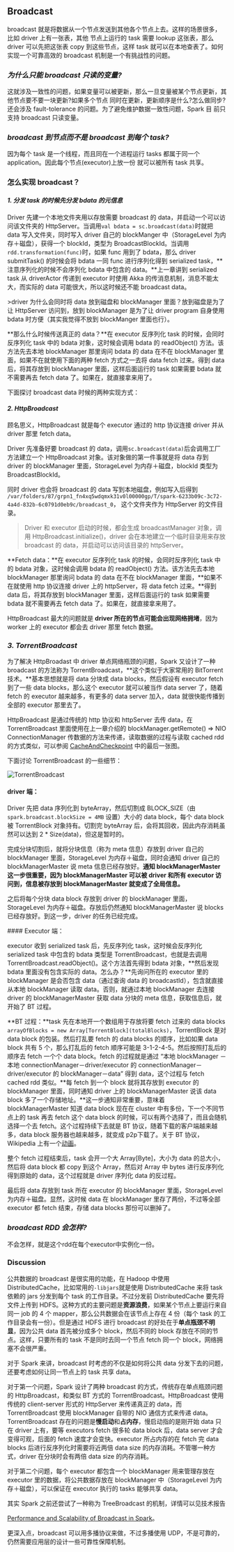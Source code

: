 ## Broadcast

broadcast 就是将数据从一个节点发送到其他各个节点上去。这样的场景很多，比如 driver 上有一张表，其他
节点上运行的 task 需要 lookup 这张表，那么 driver 可以先把这张表 copy 到这些节点，这样 task 就可以在本地查表了。如何实现一个可靠高效的 broadcast 机制是一个有挑战性的问题。

### *为什么只能 broadcast 只读的变量?*

这就涉及一致性的问题，如果变量可以被更新，那么一旦变量被某个节点更新，其他节点要不要一块更新?如果多个节点 同时在更新，更新顺序是什么?怎么做同步?还会涉及 fault-tolerance 的问题。为了避免维护数据一致性问题，Spark 目 前只支持 broadcast 只读变量。 

### *broadcast 到节点而不是 broadcast 到每个 task?*

因为每个 task 是一个线程，而且同在一个进程运行 tasks 都属于同一个 application。因此每个节点(executor)上放一份 就可以被所有 task 共享。

### 怎么实现 broadcast？

#### *1. 分发 task 的时候先分发 bdata 的元信息*

Driver 先建一个本地文件夹用以存放需要 broadcast 的 data，并启动一个可以访问该文件夹的 HttpServer。当调用`val bdata = sc.broadcast(data)`时就把 data 写入文件夹，同时写入 driver 自己的 blockManger 中（StorageLevel 为内存＋磁盘），获得一个 blockId，类型为 BroadcastBlockId。当调用`rdd.transformation(func)`时，如果 func 用到了 bdata，那么 driver submitTask() 的时候会将 bdata 一同 func 进行序列化得到 serialized task，**注意序列化的时候不会序列化 bdata 中包含的 data。**上一章讲到 serialized task 从 driverActor 传递到 executor 时使用 Akka 的传消息机制，消息不能太大，而实际的 data 可能很大，所以这时候还不能 broadcast data。

\>driver 为什么会同时将 data 放到磁盘和 blockManager 里面？放到磁盘是为了让 HttpServer 访问到，放到 blockManager 是为了让 driver program 自身使用 bdata 时方便（其实我觉得不放到 blockManger 里面也行）。

**那么什么时候传送真正的 data？**在 executor 反序列化 task 的时候，会同时反序列化 task 中的 bdata 对象，这时候会调用 bdata 的 readObject() 方法。该方法先去本地 blockManager 那里询问 bdata 的 data 在不在 blockManager 里面，如果不在就使用下面的两种 fetch 方式之一去将 data fetch 过来。得到 data 后，将其存放到 blockManager 里面，这样后面运行的 task 如果需要 bdata 就不需要再去 fetch data 了。如果在，就直接拿来用了。

下面探讨 broadcast data 时候的两种实现方式：

#### *2. HttpBroadcast*

顾名思义，HttpBroadcast 就是每个 executor 通过的 http 协议连接 driver 并从 driver 那里 fetch data。

Driver 先准备好要 broadcast 的 data，调用`sc.broadcast(data)`后会调用工厂方法建立一个 HttpBroadcast 对象。该对象做的第一件事就是将 data 存到 driver 的 blockManager 里面，StorageLevel 为内存＋磁盘，blockId 类型为 BroadcastBlockId。

同时 driver 也会将 broadcast 的 data 写到本地磁盘，例如写入后得到 `/var/folders/87/grpn1_fn4xq5wdqmxk31v0l00000gp/T/spark-6233b09c-3c72-4a4d-832b-6c0791d0eb9c/broadcast_0`， 这个文件夹作为 HttpServer 的文件目录。

> Driver 和 executor 启动的时候，都会生成 broadcastManager 对象，调用 HttpBroadcast.initialize()，driver 会在本地建立一个临时目录用来存放 broadcast 的 data，并启动可以访问该目录的 httpServer。

**Fetch data：**在 executor 反序列化 task 的时候，会同时反序列化 task 中的 bdata 对象，这时候会调用 bdata 的 readObject() 方法。该方法先去本地 blockManager 那里询问 bdata 的 data 在不在 blockManager 里面，**如果不在就使用 http 协议连接 driver 上的 httpServer，将 data fetch 过来。**得到 data 后，将其存放到 blockManager 里面，这样后面运行的 task 如果需要 bdata 就不需要再去 fetch data 了。如果在，就直接拿来用了。

HttpBroadcast 最大的问题就是 **driver 所在的节点可能会出现网络拥堵**，因为 worker 上的 executor 都会去 driver 那里 fetch 数据。

### *3. TorrentBroadcast*

为了解决 HttpBroadast 中 driver 单点网络瓶颈的问题，Spark 又设计了一种 broadcast 的方法称为 TorrentBroadcast，**这个类似于大家常用的 BitTorrent 技术。**基本思想就是将 data 分块成 data blocks，然后假设有 executor fetch 到了一些 data blocks，那么这个 executor 就可以被当作 data server 了，随着 fetch 的 executor 越来越多，有更多的 data server 加入，data 就很快能传播到全部的 executor 那里去了。 

HttpBroadcast 是通过传统的 http 协议和 httpServer 去传 data，在 TorrentBroadcast 里面使用在上一章介绍的 blockManager.getRemote() => NIO ConnectionManager 传数据的方法来传递，读取数据的过程与读取 cached rdd 的方式类似，可以参阅 [CacheAndCheckpoint](https://github.com/JerryLead/SparkInternals/blob/master/markdown/6-CacheAndCheckpoint.md) 中的最后一张图。

下面讨论 TorrentBroadcast 的一些细节：

![TorrentBroadcast]()

#### driver 端：

Driver 先把 data 序列化到 byteArray，然后切割成 BLOCK_SIZE（由 `spark.broadcast.blockSize = 4MB` 设置）大小的 data block，每个 data block 被 TorrentBlock 对象持有。切割完 byteArray 后，会将其回收，因此内存消耗虽然可以达到 2 * Size(data)，但这是暂时的。

完成分块切割后，就将分块信息（称为 meta 信息）存放到 driver 自己的 blockManager 里面，StorageLevel 为内存＋磁盘，同时会通知 driver 自己的 blockManagerMaster 说 meta 信息已经存放好。**通知 blockManagerMaster 这一步很重要，因为 blockManagerMaster 可以被 driver 和所有 executor 访问到，信息被存放到 blockManagerMaster 就变成了全局信息。**

之后将每个分块 data block 存放到 driver 的 blockManager 里面，StorageLevel 为内存＋磁盘。存放后仍然通知 blockManagerMaster 说 blocks 已经存放好。到这一步，driver 的任务已经完成。

\#### Executor 端：

executor 收到 serialized task 后，先反序列化 task，这时候会反序列化 serialized task 中包含的 bdata 类型是 TorrentBroadcast，也就是去调用 TorrentBroadcast.readObject()。这个方法首先得到 bdata 对象，**然后发现 bdata 里面没有包含实际的 data。怎么办？**先询问所在的 executor 里的 blockManager 是会否包含 data（通过查询 data 的 broadcastId），包含就直接从本地 blockManager 读取 data。否则，就通过本地 blockManager 去连接 driver 的 blockManagerMaster 获取 data 分块的 meta 信息，获取信息后，就开始了 BT 过程。

**BT 过程：**task 先在本地开一个数组用于存放将要 fetch 过来的 data blocks `arrayOfBlocks = new Array[TorrentBlock](totalBlocks)`，TorrentBlock 是对 data block 的包装。然后打乱要 fetch 的 data blocks 的顺序，比如如果 data block 共有 5 个，那么打乱后的 fetch 顺序可能是 3-1-2-4-5。然后按照打乱后的顺序去 fetch 一个个 data block。fetch 的过程就是通过 “本地 blockManager －本地 connectionManager－driver/executor 的 connectionManager－driver/executor 的 blockManager－data” 得到 data，这个过程与 fetch cached rdd 类似。**每 fetch 到一个 block 就将其存放到 executor 的 blockManager 里面，同时通知 driver 上的 blockManagerMaster 说该 data block 多了一个存储地址。**这一步通知非常重要，意味着 blockManagerMaster 知道 data block 现在在 cluster 中有多份，下一个不同节点上的 task 再去 fetch 这个 data block 的时候，可以有两个选择了，而且会随机选择一个去 fetch。这个过程持续下去就是 BT 协议，随着下载的客户端越来越多，data block 服务器也越来越多，就变成 p2p下载了。关于 BT 协议，Wikipedia 上有一个[动画](http://zh.wikipedia.org/wiki/BitTorrent_(%E5%8D%8F%E8%AE%AE))。

整个 fetch 过程结束后，task 会开一个大 Array[Byte]，大小为 data 的总大小，然后将 data block 都 copy 到这个 Array，然后对 Array 中 bytes 进行反序列化得到原始的 data，这个过程就是 driver 序列化 data 的反过程。

最后将 data 存放到 task 所在 executor 的 blockManager 里面，StorageLevel 为内存＋磁盘。显然，这时候 data 在 blockManager 里存了两份，不过等全部 executor 都 fetch 结束，存储 data blocks 那份可以删掉了。

### *broadcast RDD 会怎样?*

不会怎样，就是这个rdd在每个executor中实例化一份。

### Discussion

公共数据的 broadcast 是很实用的功能，在 Hadoop 中使用 DistributedCache，比如常用的`-libjars`就是使用 DistributedCache 来将 task 依赖的 jars 分发到每个 task 的工作目录。不过分发前 DistributedCache 要先将文件上传到 HDFS。这种方式的主要问题是**资源浪费**，如果某个节点上要运行来自同一 job 的 4 个 mapper，那么公共数据会在该节点上存在 4 份（每个 task 的工作目录会有一份）。但是通过 HDFS 进行 broadcast 的好处在于**单点瓶颈不明显**，因为公共 data 首先被分成多个 block，然后不同的 block 存放在不同的节点。这样，只要所有的 task 不是同时去同一个节点 fetch 同一个 block，网络拥塞不会很严重。

对于 Spark 来讲，broadcast 时考虑的不仅是如何将公共 data 分发下去的问题，还要考虑如何让同一节点上的 task 共享 data。

对于第一个问题，Spark 设计了两种 broadcast 的方式，传统存在单点瓶颈问题的 HttpBroadcast，和类似 BT 方式的 TorrentBroadcast。HttpBroadcast 使用传统的 client-server 形式的 HttpServer 来传递真正的 data，而 TorrentBroadcast 使用 blockManager 自带的 NIO 通信方式来传递 data。TorrentBroadcast 存在的问题是**慢启动**和**占内存**，慢启动指的是刚开始 data 只在 driver 上有，要等 executors fetch 很多轮 data block 后，data server 才会变得可观，后面的 fetch 速度才会变快。executor 所占内存的在 fetch 完 data blocks 后进行反序列化时需要将近两倍 data size 的内存消耗。不管哪一种方式，driver 在分块时会有两倍 data size 的内存消耗。

对于第二个问题，每个 executor 都包含一个 blockManager 用来管理存放在 executor 里的数据，将公共数据存放在 blockManager 中（StorageLevel 为内存＋磁盘），可以保证在 executor 执行的 tasks 能够共享 data。

其实 Spark 之前还尝试了一种称为 TreeBroadcast 的机制，详情可以见技术报告

[Performance and Scalability of Broadcast in Spark](http://www.cs.berkeley.edu/~agearh/cs267.sp10/files/mosharaf-spark-bc-report-spring10.pdf)。

更深入点，broadcast 可以用多播协议来做，不过多播使用 UDP，不是可靠的，仍然需要应用层的设计一些可靠性保障机制。